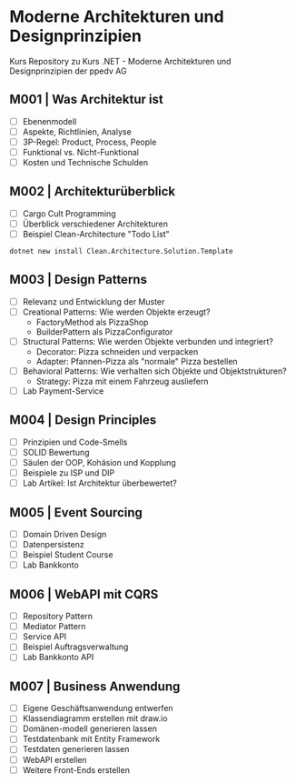 # Moderne Architekturen und Designprinzipien
Kurs Repository zu Kurs .NET - Moderne Architekturen und Designprinzipien der ppedv AG

## M001 | Was Architektur ist

- [ ] Ebenenmodell
- [ ] Aspekte, Richtlinien, Analyse
- [ ] 3P-Regel: Product, Process, People
- [ ] Funktional vs. Nicht-Funktional
- [ ] Kosten und Technische Schulden

## M002 | Architekturüberblick

- [ ] Cargo Cult Programming
- [ ] Überblick verschiedener Architekturen
- [ ] Beispiel Clean-Architecture "Todo List"

```bash
dotnet new install Clean.Architecture.Solution.Template
```

## M003 | Design Patterns

- [ ] Relevanz und Entwicklung der Muster
- [ ] Creational Patterns: Wie werden Objekte erzeugt?
  *  FactoryMethod als PizzaShop
  *  BuilderPattern als PizzaConfigurator
- [ ] Structural Patterns: Wie werden Objekte verbunden und integriert?
  *  Decorator: Pizza schneiden und verpacken
  *  Adapter: Pfannen-Pizza als "normale" Pizza bestellen
- [ ] Behavioral Patterns: Wie verhalten sich Objekte und Objektstrukturen?
  *  Strategy: Pizza mit einem Fahrzeug ausliefern
- [ ] Lab Payment-Service

## M004 | Design Principles

- [ ] Prinzipien und Code-Smells
- [ ] SOLID Bewertung
- [ ] Säulen der OOP, Kohäsion und Kopplung
- [ ] Beispiele zu ISP und DIP
- [ ] Lab Artikel: Ist Architektur überbewertet?

## M005 | Event Sourcing

- [ ] Domain Driven Design
- [ ] Datenpersistenz
- [ ] Beispiel Student Course
- [ ] Lab Bankkonto

## M006 | WebAPI mit CQRS

- [ ] Repository Pattern
- [ ] Mediator Pattern
- [ ] Service API
- [ ] Beispiel Auftragsverwaltung
- [ ] Lab Bankkonto API

## M007 | Business Anwendung

- [ ] Eigene Geschäftsanwendung entwerfen
- [ ] Klassendiagramm erstellen mit draw.io
- [ ] Domänen-modell generieren lassen
- [ ] Testdatenbank mit Entity Framework
- [ ] Testdaten generieren lassen
- [ ] WebAPI erstellen
- [ ] Weitere Front-Ends erstellen